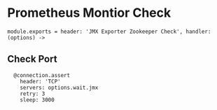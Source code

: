 
# Prometheus Montior Check

    module.exports = header: 'JMX Exporter Zookeeper Check', handler: (options) ->

## Check Port

      @connection.assert
        header: 'TCP'
        servers: options.wait.jmx
        retry: 3
        sleep: 3000
